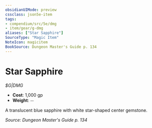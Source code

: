 ```yaml
---
obsidianUIMode: preview
cssclass: json5e-item
tags:
- compendium/src/5e/dmg
- item/gear/g-dmg
aliases: ["Star Sapphire"]
SourceType: "Magic Item"
NoteIcon: magicitem
BookSource: Dungeon Master's Guide p. 134
---
```

# Star Sapphire
*$G|DMG*  

- **Cost**: 1,000 gp
- **Weight**: ⏤

A translucent blue sapphire with white star-shaped center gemstone.

*Source: Dungeon Master's Guide p. 134*